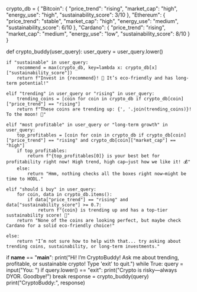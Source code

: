 

crypto_db = {
    "Bitcoin": {
        "price_trend": "rising",
        "market_cap": "high",
        "energy_use": "high",
        "sustainability_score": 3/10
    },
    "Ethereum": {
        "price_trend": "stable",
        "market_cap": "high",
        "energy_use": "medium",
        "sustainability_score": 6/10
    },
    "Cardano": {
        "price_trend": "rising",
        "market_cap": "medium",
        "energy_use": "low",
        "sustainability_score": 8/10
    }
}

def crypto_buddy(user_query):
    user_query = user_query.lower()

    if "sustainable" in user_query:
        recommend = max(crypto_db, key=lambda x: crypto_db[x]["sustainability_score"])
        return f"Invest in {recommend}! 🌱 It’s eco-friendly and has long-term potential!"

    elif "trending" in user_query or "rising" in user_query:
        trending_coins = [coin for coin in crypto_db if crypto_db[coin]["price_trend"] == "rising"]
        return f"These coins are trending up: {', '.join(trending_coins)}! To the moon! 🚀"

    elif "most profitable" in user_query or "long-term growth" in user_query:
        top_profitables = [coin for coin in crypto_db if crypto_db[coin]["price_trend"] == "rising" and crypto_db[coin]["market_cap"] == "high"]
        if top_profitables:
            return f"{top_profitables[0]} is your best bet for profitability right now! High trend, high cap—just how we like it! 💰"
        else:
            return "Hmm, nothing checks all the boxes right now—might be time to HODL."

    elif "should i buy" in user_query:
        for coin, data in crypto_db.items():
            if data["price_trend"] == "rising" and data["sustainability_score"] >= 0.7:
                return f"{coin} is trending up and has a top-tier sustainability score! 🚀"
        return "None of the coins are looking perfect, but maybe check Cardano for a solid eco-friendly choice!"

    else:
        return "I’m not sure how to help with that... try asking about trending coins, sustainability, or long-term investments."

if __name__ == "__main__":
    print("Hi! I’m CryptoBuddy! Ask me about trending, profitable, or sustainable crypto! Type 'exit' to quit.")
    while True:
        query = input("You: ")
        if query.lower() == "exit":
            print("Crypto is risky—always DYOR. Goodbye!")
            break
        response = crypto_buddy(query)
        print("CryptoBuddy:", response)
        
